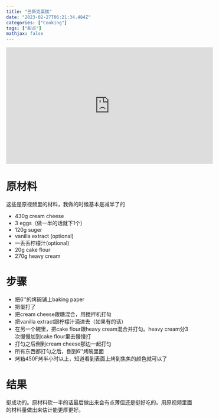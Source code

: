 ```yaml
---
title: "巴斯克蛋糕"
date: "2023-02-27T06:21:34.484Z"
categories: ["Cooking"]
tags: ["甜点"]
mathjax: false
---
```


<iframe width="560" height="315" src="https://www.youtube.com/embed/uAjNXGhSDzc" title="YouTube video player" frameborder="0" allow="accelerometer; autoplay; clipboard-write; encrypted-media; gyroscope; picture-in-picture; web-share" allowfullscreen></iframe>





# 原材料

这些是原视频里的材料，我做的时候基本是减半了的

- 430g cream cheese
- 3 eggs（做一半的话就下1个）
- 120g suger
- vanilla extract (optional)
- 一丢丢柠檬汁(optional)
- 20g cake flour
- 270g heavy cream

# 步骤

- 把6''的烤碗铺上baking paper
- 把蛋打了
- 把cream cheese跟糖混合，用搅拌机打匀
- 把vanilla extract跟柠檬汁滴进去（如果有的话）
- 在另一个碗里，把cake flour跟heavy cream混合并打匀。heavy cream分3次慢慢加到cake flour里去慢慢打
- 打匀之后倒到cream cheese那边一起打匀
- 所有东西都打匀之后，倒到6''烤碗里面
- 烤箱450F烤半小时以上，知道看到表面上烤到焦焦的颜色就可以了

# 结果

挺成功的。原材料砍一半的话最后做出来会有点薄但还是挺好吃的。用原视频里面的材料量做出来估计能更厚更好。




